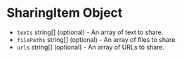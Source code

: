 # SharingItem Object

* `texts` string[] (optional) - An array of text to share.
* `filePaths` string[] (optional) - An array of files to share.
* `urls` string[] (optional) - An array of URLs to share.
